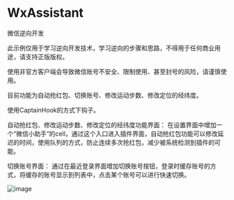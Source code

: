 # WxAssistant

微信逆向开发

此示例仅用于学习逆向开发技术，学习逆向的步骤和思路，不得用于任何商业用途，请支持正版版权。

使用非官方客户端会导致微信账号不安全、限制使用、甚至封号的风险，请谨慎使用。

目前功能为自动抢红包、切换账号、修改运动步数、修改定位的经纬度。


使用CaptainHook的方式下钩子。

自动抢红包、修改运动步数、修改定位的经纬度功能界面：
在设置界面中增加一个“微信小助手”的cell，通过这个入口进入插件界面，自动抢红包功能可以修改延迟的时间，使用队列的方式，防止连续多次抢红包，减少被系统检测到插件的可能。

切换账号界面：
通过在最近登录界面增加切换账号按钮，登录时缓存账号的方式，将缓存的账号显示到列表中，点击某个账号可以进行快速切换。<br>


![image](https://github.com/Musk66/WxAssistant/blob/master/01.png)
